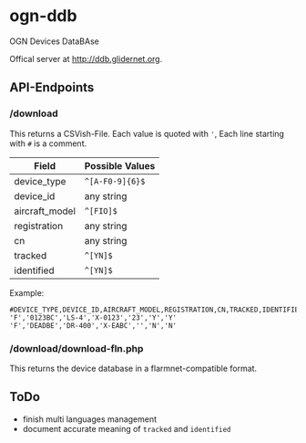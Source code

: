 # ogn-ddb
OGN Devices DataBAse

Offical server at <http://ddb.glidernet.org>.

## API-Endpoints
### /download
This returns a CSVish-File. Each value is quoted with `'`,
Each line starting with `#` is a comment.

Field           | Possible Values
--------------- | -------------------------------
device\_type    | `^[A-F0-9]{6}$`
device\_id      | any string
aircraft\_model | `^[FIO]$`
registration    | any string
cn              | any string
tracked         | `^[YN]$`
identified      | `^[YN]$`


Example:
```
#DEVICE_TYPE,DEVICE_ID,AIRCRAFT_MODEL,REGISTRATION,CN,TRACKED,IDENTIFIED
'F','0123BC','LS-4','X-0123','23','Y','Y'
'F','DEADBE','DR-400','X-EABC','','N','N'
```

### /download/download-fln.php
This returns the device database in a flarmnet-compatible format.

## ToDo
- finish multi languages management
- document accurate meaning of `tracked` and `identified`
